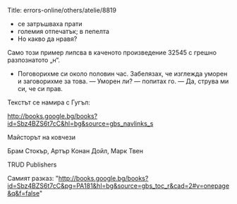 Title: errors-online/others/atelie/8819

* се затръшваха прати
* големия отпечатък; в пепелта
* Но какво да нравя?

Само този пример липсва в каченото произведение 32545 с грешно разпознатото „н“.

* Поговорихме си около половин час. Забелязах, че изглежда уморен и заговорихме за това.
	— Уморен ли? — попитах го.
	— Да, струва ми си, че си прав.


Текстът се намира с Гугъл:

http://books.google.bg/books?id=Sbz4BZS6t7cC&hl=bg&source=gbs_navlinks_s

Майсторът на ковчези

Брам Стокър, Артър Конан Дойл, Марк Твен

TRUD Publishers

Самият разказ: "http://books.google.bg/books?id=Sbz4BZS6t7cC&pg=PA181&hl=bg&source=gbs_toc_r&cad=2#v=onepage&q&f=false"
